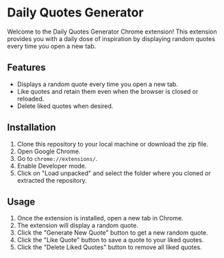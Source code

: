 # Daily Quotes Generator

Welcome to the Daily Quotes Generator Chrome extension! This extension provides you with a daily dose of inspiration by displaying random quotes every time you open a new tab.

## Features

- Displays a random quote every time you open a new tab.
- Like quotes and retain them even when the browser is closed or reloaded.
- Delete liked quotes when desired.

## Installation

1. Clone this repository to your local machine or download the zip file.
2. Open Google Chrome.
3. Go to `chrome://extensions/`.
4. Enable Developer mode.
5. Click on "Load unpacked" and select the folder where you cloned or extracted the repository.

## Usage

1. Once the extension is installed, open a new tab in Chrome.
2. The extension will display a random quote.
3. Click the "Generate New Quote" button to get a new random quote.
4. Click the "Like Quote" button to save a quote to your liked quotes.
5. Click the "Delete Liked Quotes" button to remove all liked quotes.
